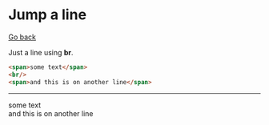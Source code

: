 # Jump a line

[Go back](..)

Just a line using **br**.

```html
<span>some text</span>
<br/>
<span>and this is on another line</span>
```

<hr class="sr">

<span>some text</span>
<br/>
<span>and this is on another line</span>